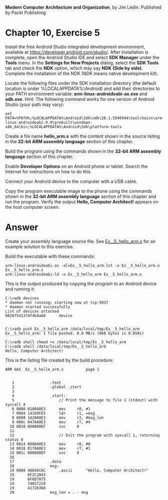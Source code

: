 __Modern Computer Architecture and Organization__, by Jim Ledin. Published by Packt Publishing
# Chapter 10, Exercise 5

Install the free Android Studio integrated development environment, available at https://developer.android.com/studio/. After installation is complete, open the Android Studio IDE and select **SDK Manager** under the **Tools** menu. In the **Settings for New Projects** dialog, select the **SDK Tools** tab and check the **NDK** option, which may say **NDK (Side by side)**. Complete the installation of the NDK (NDK means native development kit).

Locate the following files under the SDK installation directory (the default location is under %LOCALAPPDATA%\Android) and add their directories to your PATH environment variable: **arm-linux-androideabi-as.exe** and **adb.exe**. Hint: The following command works for one version of Android Studio (your path may vary):
```
set PATH=%PATH%;%LOCALAPPDATA%\Android\Sdk\ndk\20.1.5948944\toolchains\arm-linux-androideabi-4.9\prebuilt\windows-x86_64\bin;%LOCALAPPDATA%\Android\Sdk\platform-tools
```

Create a file name **hello_arm.s** with the content shown in the source listing in the **32-bit ARM assembly language** section of this chapter.

Build the program using the commands shown in the **32-bit ARM assembly language** section of this chapter.

Enable **Developer Options** on an Android phone or tablet. Search the Internet for instructions on how to do this.

Connect your Android device to the computer with a USB cable.

Copy the program executable image to the phone using the commands shown in the **32-bit ARM assembly language** section of this chapter and run the program. Verify the output **Hello, Computer Architect!** appears on the host computer screen.

# Answer
Create your assembly language source file. See [Ex__5_hello_arm.s](src/Ex__5_hello_arm.s) for an example solution to this exercise.
 
Build the executable with these commands:
```
arm-linux-androideabi-as -al=Ex__5_hello_arm.lst -o Ex__5_hello_arm.o Ex__5_hello_arm.s
arm-linux-androideabi-ld -o Ex__5_hello_arm Ex__5_hello_arm.o
```

This is the output produced by copying the program to an Android device and running it:
```
C:\>adb devices
* daemon not running; starting now at tcp:5037
* daemon started successfully
List of devices attached
9826f541374f4b4a68      device


C:\>adb push Ex__5_hello_arm /data/local/tmp/Ex__5_hello_arm
Ex__5_hello_arm: 1 file pushed. 0.0 MB/s (868 bytes in 0.059s)

C:\>adb shell chmod +x /data/local/tmp/Ex__5_hello_arm
C:\>adb shell /data/local/tmp/Ex__5_hello_arm
Hello, Computer Architect!
```

This is the listing file created by the build procedure:
```
ARM GAS  Ex__5_hello_arm.s 			page 1


   1              	.text
   2              	.global _start
   3              	
   4              	_start:
   5              	    // Print the message to file 1 (stdout) with syscall 4
   6 0000 0100A0E3 	    mov     r0, #1
   7 0004 14109FE5 	    ldr     r1, =msg
   8 0008 1A20A0E3 	    mov     r2, #msg_len
   9 000c 0470A0E3 	    mov     r7, #4
  10 0010 000000EF 	    svc     0
  11              	
  12              	    // Exit the program with syscall 1, returning status 0
  13 0014 0000A0E3 	    mov     r0, #0
  14 0018 0170A0E3 	    mov     r7, #1
  15 001c 000000EF 	    svc     0
  16              	        
  17              	.data
  18              	msg:
  19 0000 48656C6C 	    .ascii      "Hello, Computer Architect!"
  19      6F2C2043 
  19      6F6D7075 
  19      74657220 
  19      41726368 
  20              	msg_len = . - msg
```
